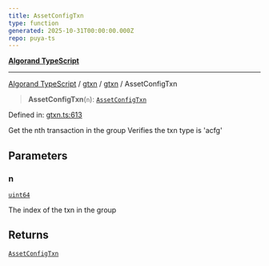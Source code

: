 ```yaml
---
title: AssetConfigTxn
type: function
generated: 2025-10-31T00:00:00.000Z
repo: puya-ts
---
```


[**Algorand TypeScript**](docs/_md/README)

---

[Algorand TypeScript](docs/_md/modules) / [gtxn](/reference/algorand-typescript/api/gtxn/readme/) / [gtxn](/reference/algorand-typescript/api/gtxn/namespaces/gtxn/readme/) / AssetConfigTxn

> **AssetConfigTxn**(`n`): [`AssetConfigTxn`](/reference/algorand-typescript/api/gtxn/namespaces/gtxn/interfaces/assetconfigtxn/)

Defined in: [gtxn.ts:613](https://github.com/algorandfoundation/puya-ts/blob/main/packages/algo-ts/src/gtxn.ts#L613)

Get the nth transaction in the group
Verifies the txn type is 'acfg'

## Parameters

### n

[`uint64`](/reference/algorand-typescript/api/index/type-aliases/uint64/)

The index of the txn in the group

## Returns

[`AssetConfigTxn`](/reference/algorand-typescript/api/gtxn/namespaces/gtxn/interfaces/assetconfigtxn/)
